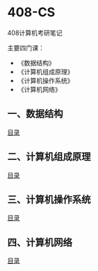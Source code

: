 # 408-CS

408计算机考研笔记

主要四门课：

- 《数据结构》
- 《计算机组成原理》
- 《计算机操作系统》
- 《计算机网络》

## 一、数据结构

[目录](./数据结构/README.md)

## 二、计算机组成原理

[目录](./计算机组成原理/README.md)

## 三、计算机操作系统

[目录](./计算机操作系统/README.md)

## 四、计算机网络

[目录](./计算机网络/README.md)
